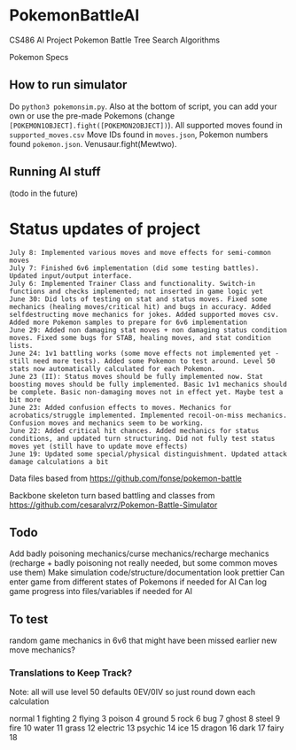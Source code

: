 # PokemonBattleAI
CS486 AI Project Pokemon Battle Tree Search Algorithms 

Pokemon Specs

## How to run simulator
Do `python3 pokemonsim.py`. Also at the bottom of script, you can add your own or use the pre-made Pokemons (change `[POKEMON1OBJECT].fight([POKEMON2OBJECT])`).
All supported moves found in `supported_moves.csv`
Move IDs found in `moves.json`, Pokemon numbers found `pokemon.json`. Venusaur.fight(Mewtwo).


## Running AI stuff
(todo in the future)

# Status updates of project
```
July 8: Implemented various moves and move effects for semi-common moves
July 7: Finished 6v6 implementation (did some testing battles). Updated input/output interface.
July 6: Implemented Trainer Class and functionality. Switch-in functions and checks implemented; not inserted in game logic yet
June 30: Did lots of testing on stat and status moves. Fixed some mechanics (healing moves/critical hit) and bugs in accuracy. Added selfdestructing move mechanics for jokes. Added supported moves csv. Added more Pokemon samples to prepare for 6v6 implementation
June 29: Added non damaging stat moves + non damaging status condition moves. Fixed some bugs for STAB, healing moves, and stat condition lists.
June 24: 1v1 battling works (some move effects not implemented yet - still need more tests). Added some Pokemon to test around. Level 50 stats now automatically calculated for each Pokemon. 
June 23 (II): Status moves should be fully implemented now. Stat boosting moves should be fully implemented. Basic 1v1 mechanics should be complete. Basic non-damaging moves not in effect yet. Maybe test a bit more
June 23: Added confusion effects to moves. Mechanics for acrobatics/struggle implemented. Implemented recoil-on-miss mechanics. Confusion moves and mechanics seem to be working.
June 22: Added critical hit chances. Added mechanics for status conditions, and updated turn structuring. Did not fully test status moves yet (still have to update move effects)
June 19: Updated some special/physical distinguishment. Updated attack damage calculations a bit
```

Data files based from https://github.com/fonse/pokemon-battle

Backbone skeleton turn based battling and classes from https://github.com/cesaralvrz/Pokemon-Battle-Simulator

## Todo
Add badly poisoning mechanics/curse mechanics/recharge mechanics (recharge + badly poisoning not really needed, but some common moves use them)
Make simulation code/structure/documentation look prettier
Can enter game from different states of Pokemons if needed for AI
Can log game progress into files/variables if needed for AI

## To test
random game mechanics in 6v6 that might have been missed earlier
new move mechanics?

### Translations to Keep Track?
Note: all will use level 50 defaults 0EV/0IV so just round down each calculation

normal 1
fighting 2
flying 3
poison 4
ground 5
rock 6
bug 7
ghost 8
steel 9
fire 10
water 11
grass 12
electric 13
psychic 14
ice 15
dragon 16
dark 17
fairy 18